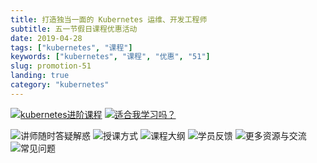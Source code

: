 ```yaml
---
title: 打造独当一面的 Kubernetes 运维、开发工程师
subtitle: 五一节假日课程优惠活动
date: 2019-04-28
tags: ["kubernetes", "课程"]
keywords: ["kubernetes", "课程", "优惠", "51"]
slug: promotion-51
landing: true
category: "kubernetes"
---
```


[![kubernetes进阶课程](https://bxdc-static.oss-cn-beijing.aliyuncs.com/images/9mogk.png)](https://youdianzhishi.com/course/6n8xd6/)
[![适合我学习吗？](https://bxdc-static.oss-cn-beijing.aliyuncs.com/images/okqs8.png)](/post/promotion-51)
<!--more-->
![讲师随时答疑解惑](https://bxdc-static.oss-cn-beijing.aliyuncs.com/images/kvgkl.png)
![授课方式](https://bxdc-static.oss-cn-beijing.aliyuncs.com/images/cwcuo.png)
![课程大纲](https://bxdc-static.oss-cn-beijing.aliyuncs.com/images/o8hxq.png)
![学员反馈](https://bxdc-static.oss-cn-beijing.aliyuncs.com/images/ietoa.png)
![更多资源与交流](https://bxdc-static.oss-cn-beijing.aliyuncs.com/images/jel5z.png)
![常见问题](https://bxdc-static.oss-cn-beijing.aliyuncs.com/images/doy0i.png)
